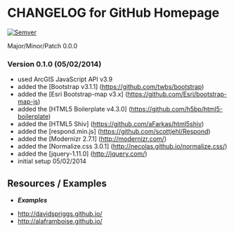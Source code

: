 # CHANGELOG for GitHub Homepage

[![Semver](http://img.shields.io/SemVer/2.0.0.png)](http://semver.org/spec/v2.0.0.html)

Major/Minor/Patch 0.0.0


### Version 0.1.0 (05/02/2014)

* used ArcGIS JavaScript API v3.9
* added the [Bootstrap v3.1.1] (https://github.com/twbs/bootstrap)
* added the [Esri Bootstrap-map v3.x] (https://github.com/Esri/bootstrap-map-js)
* added the [HTML5 Boilerplate v4.3.0] (https://github.com/h5bp/html5-boilerplate)
* added the [HTML5 Shiv] (https://github.com/aFarkas/html5shiv)
* added the [respond.min.js] (https://github.com/scottjehl/Respond)
* added the [Modernizr 2.7.1] (http://modernizr.com/)
* added the [Normalize.css 3.0.1] (http://necolas.github.io/normalize.css/)
* added the [jquery-1.11.0] (http://jquery.com/)
* initial setup 05/02/2014

## Resources / Examples

- ***Examples***

* http://davidspriggs.github.io/
* http://alaframboise.github.io/
